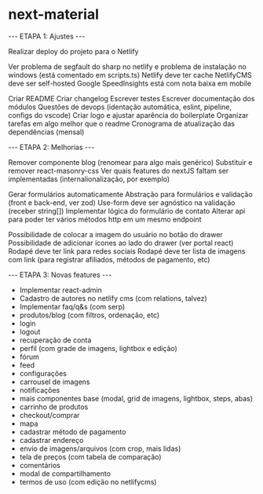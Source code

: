 # next-material

--- ETAPA 1: Ajustes ---

Realizar deploy do projeto para o Netlify

Ver problema de segfault do sharp no netlify e problema de instalação no windows (está comentado em scripts.ts)
Netlify deve ter cache
NetlifyCMS deve ser self-hosted
Google SpeedInsights está com nota baixa em mobile

Criar README
Criar changelog
Escrever testes
Escrever documentação dos módulos
Questões de devops (identação automática, eslint, pipeline, configs do vscode)
Criar logo e ajustar aparência do boilerplate
Organizar tarefas em algo melhor que o readme
Cronograma de atualização das dependências (mensal)

--- ETAPA 2: Melhorias ---

Remover componente blog (renomear para algo mais genérico)
Substituir e remover react-masonry-css
Ver quais features do nextJS faltam ser implementadas (internalionalização, por exemplo)

Gerar formulários automaticamente
Abstração para formulários e validação (front e back-end, ver zod)
Use-form deve ser agnóstico na validação (receber string[])
Implementar lógica do formulário de contato
Alterar api para poder ter vários métodos http em um mesmo endpoint

Possibilidade de colocar a imagem do usuário no botão do drawer
Possibilidade de adicionar ícones ao lado do drawer (ver portal react)
Rodapé deve ter link para redes sociais
Rodapé deve ter lista de imagens com link (para registrar afiliados, métodos de pagamento, etc)

--- ETAPA 3: Novas features ---

- Implementar react-admin
- Cadastro de autores no netlify cms (com relations, talvez)
- Implementar faq/q&s (com serp)
- produtos/blog (com filtros, ordenação, etc)
- login
- logout
- recuperação de conta
- perfil (com grade de imagens, lightbox e edição)
- fórum
- feed
- configurações
- carrousel de imagens
- notificações
- mais componentes base (modal, grid de imagens, lightbox, steps, abas)
- carrinho de produtos
- checkout/comprar
- mapa
- cadastrar método de pagamento
- cadastrar endereço
- envio de imagens/arquivos (com crop, mais lidas)
- tela de preços (com tabela de comparação)
- comentários
- modal de compartilhamento
- termos de uso (com edição no netlifycms)
